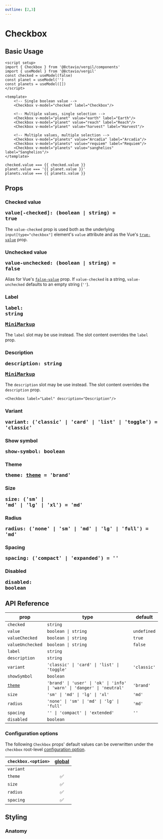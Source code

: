 ```yaml
---
outline: [2,3]
---
```


# Checkbox

<script setup>
import { Checkbox } from '@8ctavio/vergil/components'
import { useModel } from '@8ctavio/vergil'
const checked = useModel(false)
const planet = useModel('')
const planets = useModel([])
</script>

## Basic Usage

```vue
<script setup>
import { Checkbox } from '@8ctavio/vergil/components'
import { useModel } from '@8ctavio/vergil'
const checked = useModel(false)
const planet = useModel('')
const planets = useModel([])
</script>

<template>
    <!-- Single boolean value -->
    <Checkbox v-model="checked" label="Checkbox"/>

    <!-- Multiple values, single selection -->
    <Checkbox v-model="planet" value="earth" label="Earth"/>
    <Checkbox v-model="planet" value="reach" label="Reach"/>
    <Checkbox v-model="planet" value="harvest" label="Harvest"/>

    <!-- Multiple values, multiple selection -->
    <Checkbox v-model="planets" value="Arcadia" label="Arcadia"/>
    <Checkbox v-model="planets" value="requiem" label="Requiem"/>
    <Checkbox v-model="planets" value="sanghelios" label="Sanghelios"/>
</template>
```
<Demo>
    <div class="col">
        <div class="row center">
            <Checkbox v-model="checked" label="Checkbox"/>
        </div>
        <div class="row center">
            <code>checked.value === {{ checked.value }}</code>
        </div>
        <div class="row center">
            <Checkbox v-model="planet" value="earth" label="Earth"/>
            <Checkbox v-model="planet" value="reach" label="Reach"/>
            <Checkbox v-model="planet" value="harvest" label="Harvest"/>
        </div>
        <div class="row center">
            <code>planet.value === '{{ planet.value }}'</code>
        </div>
        <div class="row center">
            <Checkbox v-model="planets" value="arcadia" label="Arcadia"/>
            <Checkbox v-model="planets" value="requiem" label="Requiem"/>
            <Checkbox v-model="planets" value="sanghelios" label="Sanghelios"/>
        </div>
        <div class="row center">
            <code>planets.value === {{ planets.value }}</code>
        </div>
    </div>
</Demo>

## Props

### Checked value <Badge><pre>value[-checked]: (boolean | string) = true</pre></Badge>

The `value-checked` prop is used both as the underlying `input[type="checkbox"]` element's `value` attribute and as the Vue's [`true-value`](https://vuejs.org/guide/essentials/forms.html#checkbox-1) prop.

### Unchecked value <Badge><pre>value-unchecked: (boolean | string) = false</pre></Badge>

Alias for Vue's [`false-value`](https://vuejs.org/guide/essentials/forms.html#checkbox-1) prop. If `value-checked` is a string, `value-unchecked` defaults to an empty string (`''`).

### Label <Badge><pre>label: string</pre></Badge> <Badge><pre>[MiniMarkup](/mini-markup)</pre></Badge>

The `label` slot may be use instead. The slot content overrides the `label` prop.

### Description <Badge><pre>description: string</pre></Badge> <Badge><pre>[MiniMarkup](/mini-markup)</pre></Badge>

The `description` slot may be use instead. The slot content overrides the `description` prop.

```vue
<Checkbox label="Label" description="Description"/>
```

<Demo>
    <Checkbox label="Label" description="Description"/>
</Demo>

### Variant <Badge><pre>variant: ('classic' | 'card' | 'list' | 'toggle') = 'classic'</pre></Badge>

<Demo>
    <div class="col starts">
        <div class="row center">
            <Checkbox variant="classic" label="Classic"/>
            <Checkbox variant="card" label="Card"/>
            <Checkbox variant="list" label="List"/>
            <Checkbox variant="toggle" label="Toggle"/>
        </div>
        <div class="row center">
            <Checkbox variant="classic" label="Classic" description="Description"/>
            <Checkbox variant="card" label="Card" description="Description"/>
            <Checkbox variant="list" label="List" description="Description"/>
            <Checkbox variant="toggle" label="Toggle" description="Description"/>
        </div>
    </div>
</Demo>

### Show symbol <Badge><pre>show-symbol: boolean</pre></Badge>

<Demo>
    <div class="col starts">
        <div class="row center">
            <Checkbox show-symbol variant="card" label="Card"/>
            <Checkbox show-symbol variant="list" label="List"/>
            <Checkbox show-symbol variant="toggle" label="Toggle"/>
        </div>
        <div class="row center">
            <Checkbox show-symbol variant="card" label="Card" description="Description"/>
            <Checkbox show-symbol variant="list" label="List" description="Description"/>
            <Checkbox show-symbol variant="toggle" label="Toggle" description="Description"/>
        </div>
    </div>
</Demo>

### Theme <Badge><pre>theme: [theme](/theme#the-theme-prop) = 'brand'</pre></Badge>

<Demo>
    <Checkbox theme="brand" label="Brand" checked/>
    <Checkbox theme="user" label="User"/>
    <Checkbox theme="ok" label="Ok"/>
    <Checkbox theme="info" label="Info"/>
    <Checkbox theme="warn" label="Warn"/>
    <Checkbox theme="danger" label="Danger"/>
    <Checkbox theme="neutral" label="Neutral"/>
</Demo>

### Size <Badge><pre>size: ('sm' | 'md' | 'lg' | 'xl') = 'md'</pre></Badge>

<Demo>
    <Checkbox size="sm" label="Small"/>
    <Checkbox size="md" label="Medium"/>
    <Checkbox size="lg" label="Large"/>
    <Checkbox size="xl" label="Extra Large"/>
</Demo>

### Radius <Badge><pre>radius: ('none' | 'sm' | 'md' | 'lg' | 'full') = 'md'</pre></Badge>

<Demo>
    <Checkbox radius="none" label="None"/>
    <Checkbox radius="sm" label="Small"/>
    <Checkbox radius="md" label="Medium"/>
    <Checkbox radius="lg" label="Large"/>
    <Checkbox radius="full" label="Full"/>
</Demo>

### Spacing <Badge><pre>spacing: ('compact' | 'expanded') = ''</pre></Badge>

<Demo>
    <div class="col">
        <div class="row center">
            <Checkbox size="sm" spacing="compact" label="Compact"/>
            <Checkbox size="sm" label="Default"/>
            <Checkbox size="sm" spacing="expanded" label="Expanded"/>
        </div>
        <div class="row center">
            <Checkbox size="md" spacing="compact" label="Compact"/>
            <Checkbox size="md" label="Default"/>
            <Checkbox size="md" spacing="expanded" label="Expanded"/>
        </div>
        <div class="row center">
            <Checkbox size="lg" spacing="compact" label="Compact"/>
            <Checkbox size="lg" label="Default"/>
            <Checkbox size="lg" spacing="expanded" label="Expanded"/>
        </div>
        <div class="row center">
            <Checkbox size="xl" spacing="compact" label="Compact"/>
            <Checkbox size="xl" label="Default"/>
            <Checkbox size="xl" spacing="expanded" label="Expanded"/>
        </div>
    </div>
</Demo>

### Disabled <Badge><pre>disabled: boolean</pre></Badge>

<Demo>
    <div class="col center">
        <div class="row center">
            <Checkbox disabled label="Disabled" variant="classic" checked/>
            <Checkbox disabled label="Disabled" variant="classic"/>
        </div>
        <div class="row center">
            <Checkbox disabled label="Disabled" variant="card" checked/>
            <Checkbox disabled label="Disabled" variant="card"/>    
        </div>
        <div class="row center">
            <Checkbox disabled label="Disabled" variant="toggle" checked/>
            <Checkbox disabled label="Disabled" variant="toggle"/>    
        </div>
        <div class="row center">
            <Checkbox disabled label="Disabled" variant="list" checked/>
            <Checkbox disabled label="Disabled" variant="list"/>    
        </div>
    </div>
</Demo>

## API Reference

| prop | type | default |
| ---- | ---- | ------- |
| `checked` | `string` | |
| `value` | `boolean \| string` | `undefined` |
| `valueChecked` | `boolean \| string` | `true` |
| `valueUnchecked` | `boolean \| string` | `false` |
| `label` | `string` | |
| `description` | `string` | |
| `variant` | `'classic' \| 'card' \| 'list' \| 'toggle'` | `'classic'` |
| `showSymbol` | `boolean` | |
| [`theme`](/theme#the-theme-prop) | `'brand' \| 'user' \| 'ok' \| 'info' \| 'warn' \| 'danger' \| 'neutral'` | `'brand'` |
| `size` | `'sm' \| 'md' \| 'lg' \| 'xl'` | `'md'` |
| `radius` | `'none' \| 'sm' \| 'md' \| 'lg' \| 'full'` | `'md'` |
| `spacing` | `'' \| 'compact' \| 'extended'` | `''` |
| `disabled` | `boolean` | |

### Configuration options

The following `Checkbox` props' default values can be overwritten under the `checkbox` root-level [configuration option](/configuration).

| `checkbox.<option>` | [global](/configuration#global-configuration) |
| -------------- | :---: |
| `variant` | |
| `theme` | ✅ |
| `size` | ✅ |
| `radius` | ✅ |
| `spacing` | ✅ |

## Styling

### Anatomy

<Demo>
    <Anatomy tag="label" classes="checkbox">
        <Anatomy tag='input[type="checkbox"]'/>
        <Anatomy tag="span" classes="toggle-button">
            <Anatomy tag="svg" classes="toggle-check"/>
        </Anatomy>
        <Anatomy tag="p" classes="toggle-label">
            <Anatomy tag='slot name="default"'/>
        </Anatomy>
        <Anatomy tag="p" classes="toggle-description">
            <Anatomy tag='slot name="description"'/>
        </Anatomy>
    </Anatomy>
</Demo>